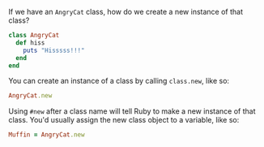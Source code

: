 If we have an `AngryCat` class, how do we create a new instance of that class?

```Ruby
class AngryCat
  def hiss
    puts "Hisssss!!!"
  end
end
```

You can create an instance of a class by calling `class.new`, like so:

```Ruby
AngryCat.new
```

Using `#new` after a class name will tell Ruby to make a new instance of that class. You'd usually assign the new class object to a variable, like so:

```Ruby
Muffin = AngryCat.new
```
